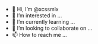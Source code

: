 - 👋 Hi, I’m @xcssmlx
- 👀 I’m interested in ...
- 🌱 I’m currently learning ...
- 💞️ I’m looking to collaborate on ...
- 📫 How to reach me ...

<!---
xcssmlx/xcssmlx is a ✨ special ✨ repository because its `README.md` (this file) appears on your GitHub profile.
You can click the Preview link to take a look at your changes.
--->
